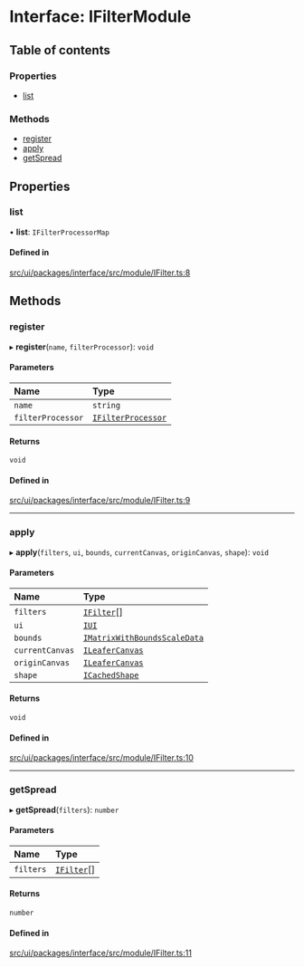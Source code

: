 # Interface: IFilterModule

## Table of contents

### Properties

- [list](IFilterModule.md#list)

### Methods

- [register](IFilterModule.md#register)
- [apply](IFilterModule.md#apply)
- [getSpread](IFilterModule.md#getspread)

## Properties

### list

• **list**: `IFilterProcessorMap`

#### Defined in

[src/ui/packages/interface/src/module/IFilter.ts:8](https://github.com/leaferjs/leafer-ui/blob/16756ed01a69dbd7bc933bd482f1080c8875c2f1/packages/interface/src/module/IFilter.ts#L8)

## Methods

### register

▸ **register**(`name`, `filterProcessor`): `void`

#### Parameters

| Name | Type |
| :------ | :------ |
| `name` | `string` |
| `filterProcessor` | [`IFilterProcessor`](IFilterProcessor.md) |

#### Returns

`void`

#### Defined in

[src/ui/packages/interface/src/module/IFilter.ts:9](https://github.com/leaferjs/leafer-ui/blob/16756ed01a69dbd7bc933bd482f1080c8875c2f1/packages/interface/src/module/IFilter.ts#L9)

___

### apply

▸ **apply**(`filters`, `ui`, `bounds`, `currentCanvas`, `originCanvas`, `shape`): `void`

#### Parameters

| Name | Type |
| :------ | :------ |
| `filters` | [`IFilter`](IFilter.md)[] |
| `ui` | [`IUI`](IUI.md) |
| `bounds` | [`IMatrixWithBoundsScaleData`](IMatrixWithBoundsScaleData.md) |
| `currentCanvas` | [`ILeaferCanvas`](ILeaferCanvas.md) |
| `originCanvas` | [`ILeaferCanvas`](ILeaferCanvas.md) |
| `shape` | [`ICachedShape`](ICachedShape.md) |

#### Returns

`void`

#### Defined in

[src/ui/packages/interface/src/module/IFilter.ts:10](https://github.com/leaferjs/leafer-ui/blob/16756ed01a69dbd7bc933bd482f1080c8875c2f1/packages/interface/src/module/IFilter.ts#L10)

___

### getSpread

▸ **getSpread**(`filters`): `number`

#### Parameters

| Name | Type |
| :------ | :------ |
| `filters` | [`IFilter`](IFilter.md)[] |

#### Returns

`number`

#### Defined in

[src/ui/packages/interface/src/module/IFilter.ts:11](https://github.com/leaferjs/leafer-ui/blob/16756ed01a69dbd7bc933bd482f1080c8875c2f1/packages/interface/src/module/IFilter.ts#L11)
